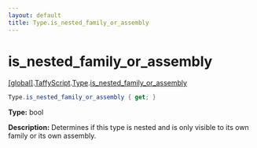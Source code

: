 ```yaml
---
layout: default
title: Type.is_nested_family_or_assembly
---
```


# is_nested_family_or_assembly

[\[global\]]({{site.baseurl}}/docs/).[TaffyScript]({{site.baseurl}}/docs/TaffyScript/).[Type]({{site.baseurl}}/docs/TaffyScript/Type/).[is_nested_family_or_assembly]({{site.baseurl}}/docs/TaffyScript/Type/is_nested_family_or_assembly/)

```cs
Type.is_nested_family_or_assembly { get; }
```

**Type:** bool

**Description:** Determines if this type is nested and is only visible to its own family or its own assembly.
